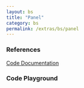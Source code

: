 ```yaml
---
layout: bs
title: "Panel"
category: bs
permalink: /extras/bs/panel
---
```


### References

<div class="bs">
    <div class="list-group">
        <a class="list-group-item list-group-item-action" href="/docs/sprest-bs/modules/_components_panel_d_.html">Code Documentation</a>
    </div>
</div>

### Code Playground

<div id="playground" class="bs"></div>
<script type="text/javascript">
    // Wait for the page to load
    window.addEventListener("load", function() {
        // Create the code editor
        var editor = CodeEditor(document.getElementById("playground"), true, [
            '// Create the button',
            'Components.Button({',
            '\tel: app,',
            '\ttarget: "#bsPanelDemo",',
            '\ttext: "Show Panel",',
            '\ttoggle: "modal"',
            '});',
            '',
            '// Create the element to contain the panel',
            'var elPanel = document.createElement("div");',
            'document.body.appendChild(elPanel);',
            '',
            '// Create the panel',
            'var panel = Components.Panel({',
            '\tel: elPanel,',
            '\ttype: $REST.Components.PanelTypes.Large,',
            '\tmodalProps: {',
            '\t\tid: "bsPanelDemo",',
            '\t\ttitle: "Modal Demo",',
            '\t\tonClose: function() {',
            '\t\t\t// Remove the element',
            '\t\t\telPanel.remove();',
            '\t\t},',
            '\t\tonRenderBody: function(el) {',
            '\t\t\t// Render the body',
            '\t\t\tel.innerHTML = "<p>This is the content of the panel</p>";',
            '\t\t}',
            '\t},',
            '\tonRenderFooter: function(el) {',
            '\t\t',
            '\t\t// Create the button group',
            '\t\tComponents.ButtonGroup({',
            '\t\t\tel: el,',
            '\t\t\tbuttons: [',
            '\t\t\t\t{ text: "Cancel", type: Components.ButtonTypes.Danger, className: "mr-3" },',
            '\t\t\t\t{ text: "Submit", type: Components.ButtonTypes.Primary }',
            '\t\t\t]',
            '\t\t});'
            '\t}',
            '});',
            '',
            '// Modals require some styling',
            'panel.modal.el.style.margin = "0";'
        ].join('\n'));
    });
</script>